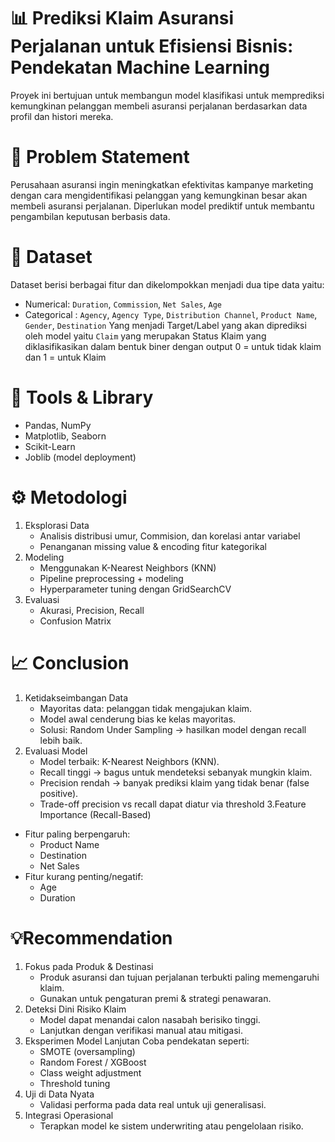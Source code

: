 # 📊 Prediksi Klaim Asuransi Perjalanan untuk Efisiensi Bisnis: Pendekatan Machine Learning
Proyek ini bertujuan untuk membangun model klasifikasi untuk memprediksi kemungkinan pelanggan membeli asuransi perjalanan berdasarkan data profil dan histori mereka.

# 🧠 Problem Statement
Perusahaan asuransi ingin meningkatkan efektivitas kampanye marketing dengan cara mengidentifikasi pelanggan yang kemungkinan besar akan membeli asuransi perjalanan. Diperlukan model prediktif untuk membantu pengambilan keputusan berbasis data.

# 📁 Dataset
Dataset berisi berbagai fitur dan dikelompokkan menjadi dua tipe data yaitu:
- Numerical: `Duration`, `Commission`, `Net Sales`, `Age`
- Categorical : `Agency`, `Agency Type`, `Distribution Channel`, `Product Name`, `Gender`, `Destination`
Yang menjadi Target/Label yang akan diprediksi oleh model yaitu `Claim` yang merupakan Status Klaim yang diklasifikasikan dalam bentuk biner dengan output 0 = untuk tidak klaim dan 1 = untuk Klaim

# 🔧 Tools & Library
- Pandas, NumPy
- Matplotlib, Seaborn
- Scikit-Learn
- Joblib (model deployment)

# ⚙️ Metodologi
1. Eksplorasi Data
   - Analisis distribusi umur, Commision, dan korelasi antar variabel
   - Penanganan missing value & encoding fitur kategorikal
2. Modeling
   - Menggunakan K-Nearest Neighbors (KNN)
   - Pipeline preprocessing + modeling
   - Hyperparameter tuning dengan GridSearchCV
3. Evaluasi
   - Akurasi, Precision, Recall
   - Confusion Matrix

# 📈 Conclusion
1. Ketidakseimbangan Data
   - Mayoritas data: pelanggan tidak mengajukan klaim.
   - Model awal cenderung bias ke kelas mayoritas.
   - Solusi: Random Under Sampling → hasilkan model dengan recall lebih baik.
2. Evaluasi Model
   - Model terbaik: K-Nearest Neighbors (KNN).
   - Recall tinggi → bagus untuk mendeteksi sebanyak mungkin klaim.
   - Precision rendah → banyak prediksi klaim yang tidak benar (false positive).
   - Trade-off precision vs recall dapat diatur via threshold
3.Feature Importance (Recall-Based)
  - Fitur paling berpengaruh:
    - Product Name
    - Destination
    - Net Sales
  - Fitur kurang penting/negatif:
    - Age
    - Duration
   
# 💡Recommendation
1. Fokus pada Produk & Destinasi
   - Produk asuransi dan tujuan perjalanan terbukti paling memengaruhi klaim.
   - Gunakan untuk pengaturan premi & strategi penawaran.
2. Deteksi Dini Risiko Klaim
   - Model dapat menandai calon nasabah berisiko tinggi.
   - Lanjutkan dengan verifikasi manual atau mitigasi.
3. Eksperimen Model Lanjutan
   Coba pendekatan seperti:
   - SMOTE (oversampling)
   - Random Forest / XGBoost
   - Class weight adjustment
   - Threshold tuning
4. Uji di Data Nyata
   - Validasi performa pada data real untuk uji generalisasi.
5. Integrasi Operasional
   - Terapkan model ke sistem underwriting atau pengelolaan risiko.
